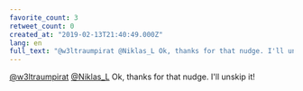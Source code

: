 ```yaml
---
favorite_count: 3
retweet_count: 0
created_at: "2019-02-13T21:40:49.000Z"
lang: en
full_text: "@w3ltraumpirat @Niklas_L Ok, thanks for that nudge. I'll unskip it!"
---
```


[@w3ltraumpirat](https://twitter.com/w3ltraumpirat)
[@Niklas_L](https://twitter.com/Niklas_L) Ok, thanks for that nudge. I'll unskip
it!
